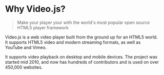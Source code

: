 # Why Video.js?

> Make your player your
with the world's most popular open source HTML5 player framework

Video.js is a web video player built from the ground up for an HTML5 world. It supports HTML5 video and modern streaming formats, as well as YouTube and Vimeo.

It supports video playback on desktop and mobile devices. The project was started mid 2010, and now has hundreds of contributors and is used on over 450,000 websites.
